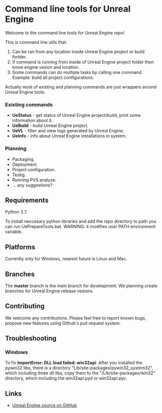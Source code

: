 # Command line tools for Unreal Engine

Welcome to the command line tools for Unreal Engine repo!

This is command line utils that:

1. Can be ran from any location inside Unreal Engine project or build forlder.
2. If command is running from inside of Unreal Engine project folder then know engine vesion and location.
3. Some commands can do multiple tasks by calling one command. Example: build all project configurations.

Actually most of existing and planning commands are just wrappers around Unreal Engine tools.

### Existing commands

- **UeStatus** - get status of Unreal Engine project/build, print some information about it.
- **UeBuild** - build Unreal Engine project.
- **UeVL** - filter and view logs generated by Unreal Engine.
- **UeInfo** - info about Unreal Engine installations in system.

### Planning

- Packaging.
- Deployment.
- Project configuration.
- Testig.
- Running PVS analyze.
- ... any suggestions?

## Requirements

Python 3.7.

To install neccesary python libraries and add the repo directory to path you can run UePrepareTools.bat. WARNING: it modifies user PATH environment variable.

## Platforms

Currently only for Windows, nearest future is Linux and Mac.

## Branches

The **master** branch is the main branch for development. We planning create branches for Unreal Engine release vesions.

## Contributing

We welcome any contributions. Please feel free to report known bugs, propose new features using Github's pull request system.

## Troubleshooting

### Windows

To fix **ImportError: DLL load failed: win32api**: After you installed the pywin32 libs, there is a directory "Lib/site-packages/pywin32_system32", which including three dll libs, copy them to the "/Lib/site-packages/win32" directory, which including the win32api.pyd or win32api.pyc.

## Links

- [Unreal Engine source on GitHub](https://github.com/EpicGames/UnrealEngine)
